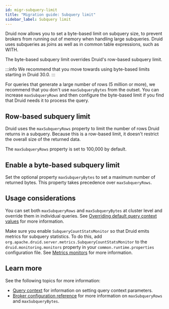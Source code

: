 ```yaml
---
id: migr-subquery-limit
title: "Migration guide: Subquery limit"
sidebar_label: Subquery limit
---
```


<!--
  ~ Licensed to the Apache Software Foundation (ASF) under one
  ~ or more contributor license agreements.  See the NOTICE file
  ~ distributed with this work for additional information
  ~ regarding copyright ownership.  The ASF licenses this file
  ~ to you under the Apache License, Version 2.0 (the
  ~ "License"); you may not use this file except in compliance
  ~ with the License.  You may obtain a copy of the License at
  ~
  ~   http://www.apache.org/licenses/LICENSE-2.0
  ~
  ~ Unless required by applicable law or agreed to in writing,
  ~ software distributed under the License is distributed on an
  ~ "AS IS" BASIS, WITHOUT WARRANTIES OR CONDITIONS OF ANY
  ~ KIND, either express or implied.  See the License for the
  ~ specific language governing permissions and limitations
  ~ under the License.
-->

Druid now allows you to set a byte-based limit on subquery size, to prevent brokers from running out of memory when handling large subqueries. 
Druid uses subqueries as joins as well as in common table expressions, such as WITH.

The byte-based subquery limit overrides Druid's row-based subquery limit.

:::info
We recommend that you move towards using byte-based limits starting in Druid 30.0.
:::

For queries that generate a large number of rows (5 million or more), we recommend that you don't use `maxSubqueryBytes` from the outset. 
You can increase `maxSubqueryRows` and then configure the byte-based limit if you find that Druid needs it to process the query.

## Row-based subquery limit

Druid uses the `maxSubqueryRows` property to limit the number of rows Druid returns in a subquery. 
Because this is a row-based limit, it doesn't restrict the overall size of the returned data.

The `maxSubqueryRows` property is set to 100,000 by default.

## Enable a byte-based subquery limit

Set the optional property `maxSubqueryBytes` to set a maximum number of returned bytes. 
This property takes precedence over `maxSubqueryRows`.

## Usage considerations

You can set both `maxSubqueryRows` and `maxSubqueryBytes` at cluster level and override them in individual queries. 
See [Overriding default query context values](../configuration#overriding-default-query-context-values) for more information.

Make sure you enable `SubqueryCountStatsMonitor` so that Druid emits metrics for subquery statistics.
To do this, add `org.apache.druid.server.metrics.SubqueryCountStatsMonitor` to the `druid.monitoring.monitors` property in your `common.runtime.properties` configuration file.
See [Metrics monitors](../configuration#metrics-monitors) for more information.

## Learn more

See the following topics for more information:

- [Query context](../querying/query-context.md) for information on setting query context parameters.
- [Broker configuration reference](../configuration#guardrails-for-materialization-of-subqueries) for more information on `maxSubqueryRows` and `maxSubqueryBytes`.
